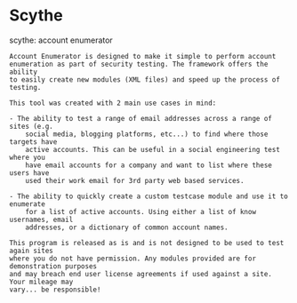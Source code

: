 Scythe
======

scythe: account enumerator

    Account Enumerator is designed to make it simple to perform account
    enumeration as part of security testing. The framework offers the ability
    to easily create new modules (XML files) and speed up the process of testing.

    This tool was created with 2 main use cases in mind:

    - The ability to test a range of email addresses across a range of sites (e.g.
        social media, blogging platforms, etc...) to find where those targets have
        active accounts. This can be useful in a social engineering test where you
        have email accounts for a company and want to list where these users have
        used their work email for 3rd party web based services.

    - The ability to quickly create a custom testcase module and use it to enumerate
        for a list of active accounts. Using either a list of know usernames, email
        addresses, or a dictionary of common account names.

    This program is released as is and is not designed to be used to test again sites
    where you do not have permission. Any modules provided are for demonstration purposes
    and may breach end user license agreements if used against a site. Your mileage may
    vary... be responsible!